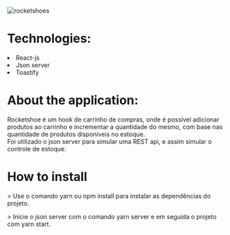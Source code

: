 ![rocketshoes](https://user-images.githubusercontent.com/55575751/146587675-72cb253f-b2b2-40de-b5e8-2d756299d02d.gif)

<h1> Technologies: </h1>

<li> React-js </li>
<li> Json server </li>
<li> Toastify </li>

<h1>About the application: </h1>

<p>Rocketshoe é um hook de carrinho de compras, onde é possível adicionar produtos ao carrinho e incrementar a quantidade do mesmo, com base nas quantidade de produtos disponíveis no estoque.

<br/>
Foi utilizado o json server para simular uma REST api, e assim simular o controle de estoque.
</p>

<h1> How to install </h1>

<p> > Use o comando yarn ou npm install para instalar as dependências do projeto. </p>
<p> > Inicie o json server com o comando yarn server e em seguida o projeto com yarn start. </p>
